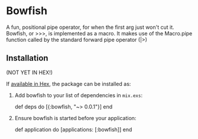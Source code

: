 # Bowfish

A fun, positional pipe operator, for when the first arg just won't cut it.
Bowfish, or >>>, is implemented as a macro.
It makes use of the Macro.pipe function called by the standard forward pipe operator (|>)

## Installation

(NOT YET IN HEX!)

If [available in Hex](https://hex.pm/docs/publish), the package can be installed as:

  1. Add bowfish to your list of dependencies in `mix.exs`:

        def deps do
          [{:bowfish, "~> 0.0.1"}]
        end

  2. Ensure bowfish is started before your application:

        def application do
          [applications: [:bowfish]]
        end

